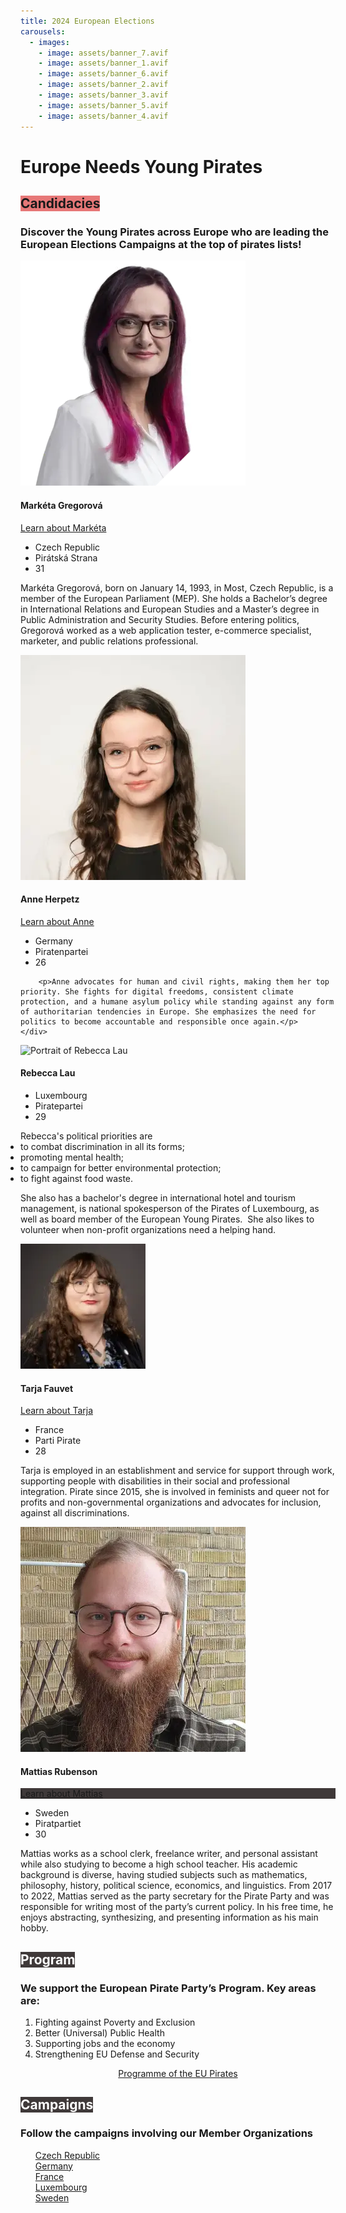 ```yaml
---
title: 2024 European Elections
carousels:
  - images:
    - image: assets/banner_7.avif
    - image: assets/banner_1.avif
    - image: assets/banner_6.avif
    - image: assets/banner_2.avif
    - image: assets/banner_3.avif
    - image: assets/banner_5.avif
    - image: assets/banner_4.avif
---
```


<h1 id="europe-needs-young-pirates">Europe Needs Young Pirates</h1>

<h2><span class="color_box" style="background: #E77878">Candidacies</span></h2>

<h3>Discover the Young Pirates across Europe who are leading the European Elections Campaigns at the top of pirates lists!</h3>

<row class="candidate-profile">
    <img alt="Portrait of Markéta Gregorová" src="assets/marketka.webp"/>
    <div>
        <row>
            <h4>Markéta Gregorová</h4>
            <div class="more_button"><a href="https://eurovolby.pirati.cz/kandidati/marketa-gregorova/">Learn about Markéta</a></div>
        </row>
        <ul>
              <li>Czech Republic</li>
              <li>Pirátská Strana</li>
              <li>31</li>
        </ul>
        <p>Markéta Gregorová, born on January 14, 1993, in Most, Czech Republic, is a member of the European Parliament (MEP). She holds a Bachelor’s degree in International Relations and European Studies and a Master’s degree in Public Administration and Security Studies. Before entering politics, Gregorová worked as a web application tester, e-commerce specialist, marketer, and public relations professional.</p>
    </div>
</row>

<row class="candidate-profile">
    <img alt="Portrait of Anne Herpetz" src="assets/anne.webp"/>
    <div>
        <row>
            <h4>Anne Herpetz</h4>
            <div class="more_button"><a href="https://europa2024.piratenpartei.de/kandidaten/anne-herpertz/" >Learn about Anne</a></div>
        </row>
        <ul >
              <li>Germany</li>
              <li>Piratenpartei</li>
              <li>26</li>
        </ul>
        
        <p>Anne advocates for human and civil rights, making them her top priority. She fights for digital freedoms, consistent climate protection, and a humane asylum policy while standing against any form of authoritarian tendencies in Europe. She emphasizes the need for politics to become accountable and responsible once again.</p>
    </div>
</row>

<row class="candidate-profile">
    <img alt="Portrait of Rebecca Lau" src="assets/becky.avif"/>
    <div>
        <row>
            <h4>Rebecca Lau</h4>
        </row>
        <ul>
              <li>Luxembourg</li>
              <li>Piratepartei</li>
              <li>29</li>
        </ul>
Rebecca's political priorities are
<ul style="display:unset;list-style:unset">
<li>to combat discrimination in all its forms;</li>
<li>promoting mental health;</li>
<li>to campaign for better environmental protection;</li>
<li>to fight against food waste.  </li>
</ul>
<p>She also has a bachelor's degree in international hotel and tourism management, is national spokesperson of the Pirates of Luxembourg, as well as board member of the European Young Pirates.  She also likes to volunteer when non-profit organizations need a helping hand.</p>
        <p></p>
    </div>
</row>

<row class="candidate-profile">
    <img alt="Portrait of Tarja Fauvet" src="assets/tarja.webp"/>
    <div>
        <row>
        <h4>Tarja Fauvet </h4> 
        <div class="more_button"><a href="https://europeennes.partipirate.org/candidats.html">Learn about Tarja</a></div>
        </row>
        <ul>
              <li>France</li>
              <li>Parti Pirate</li>
              <li>28</li>
        </ul>
        <p>Tarja is employed in an establishment and service for support through work, supporting people with disabilities in their social and professional integration.
        Pirate since 2015, she is involved in feminists and queer not for profits and non-governmental organizations and advocates for inclusion, against all discriminations.</p>
    </div>
</row>

<row class="candidate-profile">
    <img alt="Portrait of Mattias Rubenson" src="assets/mattias.webp"/>
    <div>
        <row>
            <h4>Mattias Rubenson</h4> 
            <div class="more_button" style="background: #3F3939"><a href="https://piratpartiet.se/kandidater-till-eu-valet-2024/">Learn about Mattias</a></div>
        </row>
    <ul>
        <li>Sweden</li>
        <li>Piratpartiet</li>
        <li>30</li>
    </ul>
    <p>Mattias works as a school clerk, freelance writer, and personal assistant while also studying to become a high school teacher. His academic background is diverse, having studied subjects such as mathematics, philosophy, history, political science, economics, and linguistics. From 2017 to 2022, Mattias served as the party secretary for the Pirate Party and was responsible for writing most of the party’s current policy. In his free time, he enjoys abstracting, synthesizing, and presenting information as his main hobby.</p>
    </div>
</row>

<h2><span class="color_box" style="background: #3F3939;color:#fff">Program</span></h2>

<h3 id="we-support-the-european-pirate-partys-program-key-areas-are-">We support the European Pirate Party’s Program. Key areas are:</h3>

<ol class="horizontal_list">
  <li><div>Fighting against Poverty and Exclusion</div></li>
  <li><div>Better (Universal) Public Health      </div></li>
  <li><div>Supporting jobs and the economy       </div></li>
  <li><div>Strengthening EU Defense and Security </div></li>
</ol>

<p style="text-align:center"><a href="https://european-pirateparty.eu/programme/" class="more_button">Programme of the EU Pirates</a></p>

<h2><span class="color_box" style="background: #3F3939;color:#fff">Campaigns</span></h2>
<h3 id="follow-the-campaigns-involving-our-member-organizations">Follow the campaigns involving our Member Organizations</h3>

<ul class="horizontal_list" style="list-style:none">
    <li><div><a href="https://eurovolby.pirati.cz/">Czech Republic</a>              </div></li>
    <li><div><a href="https://europa2024.piratenpartei.de/">Germany</a>             </div></li>
    <li><div><a href="https://europeennes.partipirate.org/index.html">France</a>    </div></li>
    <li><div><a href="https://piraten.lu/eu2024/">Luxembourg</a>                    </div></li>
    <li><div><a href="https://piratpartiet.se/valmanifest-eu-valet-2024/">Sweden</a></div></li>
</ul>
